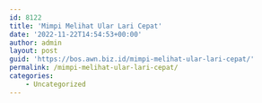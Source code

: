 ```yaml
---
id: 8122
title: 'Mimpi Melihat Ular Lari Cepat'
date: '2022-11-22T14:54:53+00:00'
author: admin
layout: post
guid: 'https://bos.awn.biz.id/mimpi-melihat-ular-lari-cepat/'
permalink: /mimpi-melihat-ular-lari-cepat/
categories:
    - Uncategorized
---
```



